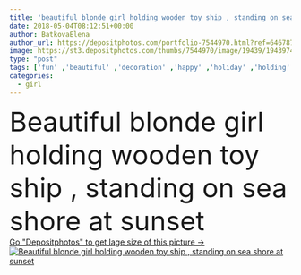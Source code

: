 ```yaml
---
title: 'beautiful blonde girl holding wooden toy ship , standing on sea shore at sunset'
date: 2018-05-04T08:12:51+00:00
author: BatkovaElena
author_url: https://depositphotos.com/portfolio-7544970.html?ref=64678756
image: https://st3.depositphotos.com/thumbs/7544970/image/19439/194397412/api_thumb_450.jpg?forcejpeg=true
type: "post"
tags: ['fun' ,'beautiful' ,'decoration' ,'happy' ,'holiday' ,'holding' ,'season' ,'travel' ,'girl' ,'female' ,'summer' ,'model' ,'nature' ,'outdoor' ,'water' ,'caucasian' ,'wooden' ,'sea' ,'retro' ,'vintage' ,'toy' ,'hand' ,'concept' ,'woman' ,'beach' ,'ocean' ,'tourism' ,'blonde' ,'vacation' ,'ship' ,'sail' ,'sailboat' ,'standing' ,'dreamy' ,'boat' ,'yacht' ]
categories: 
  - girl
---
```

<div aling="center">
            <font size="60"> Beautiful blonde girl holding wooden toy ship , standing on sea shore at sunset</font>   
</div>
<div>
    <a href='https://depositphotos.com/194397412/stock-photo-beautiful-blonde-girl-holding-wooden.html?ref=64678756' target=_blank > Go "Depositphotos" to get lage size of this picture ->
        <img href='https://depositphotos.com/194397412/stock-photo-beautiful-blonde-girl-holding-wooden.html?ref=64678756' src='https://st3.depositphotos.com/7544970/19439/i/950/depositphotos_194397412-stock-photo-beautiful-blonde-girl-holding-wooden.jpg?forcejpeg=true' alt='Beautiful blonde girl holding wooden toy ship , standing on sea shore at sunset' >
    </a>
</div>
